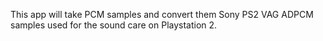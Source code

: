 This app will take PCM samples and convert them Sony PS2 VAG ADPCM samples used for the sound care on Playstation 2.
